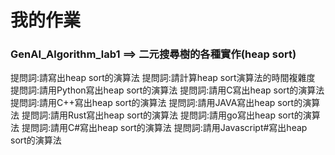 # 我的作業

### GenAI_Algorithm_lab1 ==> 二元搜尋樹的各種實作(heap sort)

提問詞:請寫出heap sort的演算法
提問詞:請計算heap sort演算法的時間複雜度
提問詞:請用Python寫出heap sort的演算法
提問詞:請用C寫出heap sort的演算法
提問詞:請用C++寫出heap sort的演算法
提問詞:請用JAVA寫出heap sort的演算法
提問詞:請用Rust寫出heap sort的演算法
提問詞:請用go寫出heap sort的演算法
提問詞:請用C#寫出heap sort的演算法
提問詞:請用Javascript#寫出heap sort的演算法
